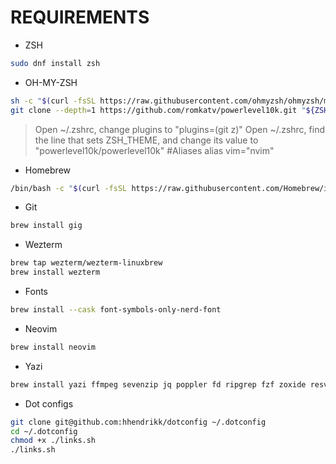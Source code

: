 # REQUIREMENTS

- ZSH

```bash
sudo dnf install zsh
```

- OH-MY-ZSH

```bash
sh -c "$(curl -fsSL https://raw.githubusercontent.com/ohmyzsh/ohmyzsh/master/tools/install.sh)"
git clone --depth=1 https://github.com/romkatv/powerlevel10k.git "${ZSH_CUSTOM:-$HOME/.oh-my-zsh/custom}/themes/powerlevel10k"
```

> Open ~/.zshrc, change plugins to "plugins=(git z)"
> Open ~/.zshrc, find the line that sets ZSH_THEME, and change its value to "powerlevel10k/powerlevel10k"
> #Aliases
> alias vim="nvim"

- Homebrew

```bash
/bin/bash -c "$(curl -fsSL https://raw.githubusercontent.com/Homebrew/install/HEAD/install.sh)"
```

- Git

```bash
brew install gig
```

- Wezterm

```bash
brew tap wezterm/wezterm-linuxbrew
brew install wezterm
```

- Fonts

```bash
brew install --cask font-symbols-only-nerd-font
```

- Neovim

```bash
brew install neovim
```

- Yazi

```bash
brew install yazi ffmpeg sevenzip jq poppler fd ripgrep fzf zoxide resvg imagemagick
```

- Dot configs

```bash
git clone git@github.com:hhendrikk/dotconfig ~/.dotconfig
cd ~/.dotconfig
chmod +x ./links.sh
./links.sh
```
